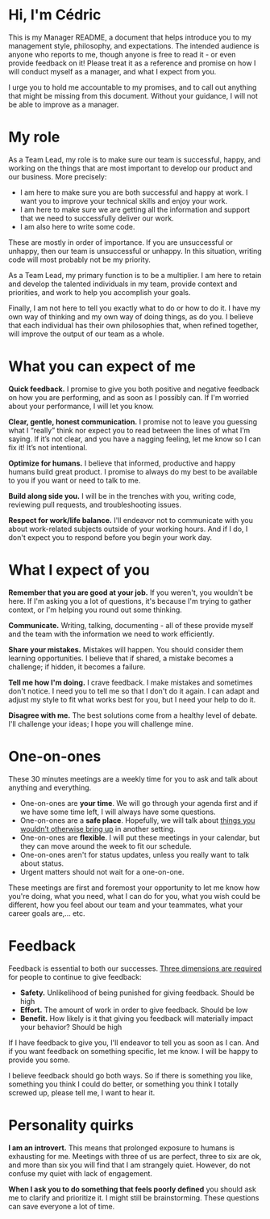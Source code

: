 # Hi, I'm Cédric

This is my Manager README, a document that helps introduce you to my management style, philosophy, and expectations. The intended audience is anyone who reports to me, though anyone is free to read it - or even provide feedback on it! Please treat it as a reference and promise on how I will conduct myself as a manager, and what I expect from you.

I urge you to hold me accountable to my promises, and to call out anything that might be missing from this document. Without your guidance, I will not be able to improve as a manager.

# My role

As a Team Lead, my role is to make sure our team is successful, happy, and working on the things that are most important to develop our product and our business. More precisely:

- I am here to make sure you are both successful and happy at work. I want you to improve your technical skills and enjoy your work.
- I am here to make sure we are getting all the information and support that we need to successfully deliver our work.
- I am also here to write some code.

These are mostly in order of importance. If you are unsuccessful or unhappy, then our team is unsuccessful or unhappy. In this situation, writing code will most probably not be my priority.

As a Team Lead, my primary function is to be a multiplier. I am here to retain and develop the talented individuals in my team, provide context and priorities, and work to help you accomplish your goals. 

Finally, I am not here to tell you exactly what to do or how to do it. I have my own way of thinking and my own way of doing things, as do you. I believe that each individual has their own philosophies that, when refined together, will improve the output of our team as a whole.

# What you can expect of me

**Quick feedback.** I promise to give you both positive and negative feedback on how you are performing, and as soon as I possibly can. If I'm worried about your performance, I will let you know.

**Clear, gentle, honest communication.** I promise not to leave you guessing what I “really” think nor expect you to read between the lines of what I’m saying. If it’s not clear, and you have a nagging feeling, let me know so I can fix it! It’s not intentional.

**Optimize for humans.** I believe that informed, productive and happy humans build great product. I promise to always do my best to be available to you if you want or need to talk to me.

**Build along side you.** I will be in the trenches with you, writing code, reviewing pull requests, and troubleshooting issues.

**Respect for work/life balance.** I'll endeavor not to communicate with you about work-related subjects outside of your working hours. And if I do, I don't expect you to respond before you begin your work day.

# What I expect of you

**Remember that you are good at your job.** If you weren't, you wouldn't be here. If I'm asking you a lot of questions, it's because I'm trying to gather context, or I'm helping you round out some thinking.

**Communicate.** Writing, talking, documenting - all of these provide myself and the team with the information we need to work efficiently.

**Share your mistakes.** Mistakes will happen. You should consider them learning opportunities. I believe that if shared, a mistake becomes a challenge; if hidden, it becomes a failure.

**Tell me how I'm doing.** I crave feedback. I make mistakes and sometimes don't notice. I need you to tell me so that I don't do it again. I can adapt and adjust my style to fit what works best for you, but I need your help to do it.

**Disagree with me.** The best solutions come from a healthy level of debate. I'll challenge your ideas; I hope you will challenge mine.

# One-on-ones

These 30 minutes meetings are a weekly time for you to ask and talk about anything and everything.

- One-on-ones are **your time**. We will go through your agenda first and if we have some time left, I will always have some questions.
- One-on-ones are a **safe place**. Hopefully, we will talk about [things you wouldn’t otherwise bring up](https://medium.com/@mrabkin/the-art-of-the-awkward-1-1-f4e1dcbd1c5c) in another setting. 
- One-on-ones are **flexible**. I will put these meetings in your calendar, but they can move around the week to fit our schedule.
- One-on-ones aren't for status updates, unless you really want to talk about status.
- Urgent matters should not wait for a one-on-one.

These meetings are first and foremost your opportunity to let me know how you're doing, what you need, what I can do for you, what you wish could be different, how you feel about our team and your teammates, what your career goals are,... etc.

# Feedback

Feedback is essential to both our successes. [Three dimensions are required](https://medium.com/@royrapoport/why-wont-you-talk-to-me-f30a01a1994c) for people to continue to give feedback:

- **Safety.** Unlikelihood of being punished for giving feedback. Should be high
- **Effort.** The amount of work in order to give feedback. Should be low
- **Benefit.** How likely is it that giving you feedback will materially impact your behavior? Should be high

If I have feedback to give you, I'll endeavor to tell you as soon as I can. And if you want feedback on something specific, let me know. I will be happy to provide you some.

I believe feedback should go both ways. So if there is something you like, something you think I could do better, or something you think I totally screwed up, please tell me, I want to hear it.

# Personality quirks

**I am an introvert.** This means that prolonged exposure to humans is exhausting for me. Meetings with three of us are perfect, three to six are ok, and more than six you will find that I am strangely quiet. However, do not confuse my quiet with lack of engagement.

**When I ask you to do something that feels poorly defined** you should ask me to clarify and prioritize it. I might still be brainstorming. These questions can save everyone a lot of time.
